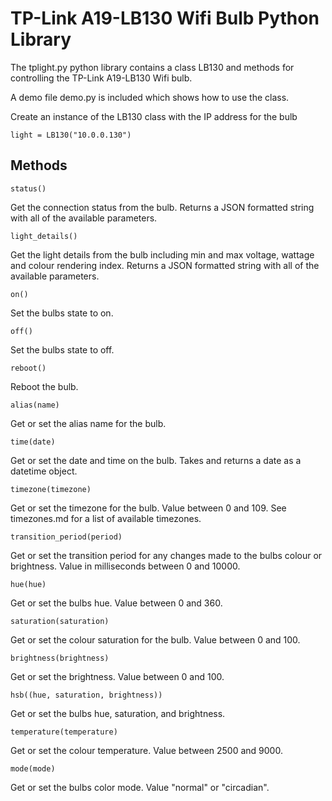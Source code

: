 # TP-Link A19-LB130 Wifi Bulb Python Library

The tplight.py python library contains a class LB130 and methods for controlling the TP-Link A19-LB130 Wifi bulb.

A demo file demo.py is included which shows how to use the class.

Create an instance of the LB130 class with the IP address for the bulb

```
light = LB130("10.0.0.130")
```

## Methods

```
status()
```

Get the connection status from the bulb.  Returns a JSON formatted string with all of the available parameters.  

```
light_details()
```

Get the light details from the bulb including min and max voltage, wattage and colour rendering index.  Returns a JSON formatted string with all of the available parameters.  

```
on()
```

Set the bulbs state to on.

```
off()
```

Set the bulbs state to off.

```
reboot()
```

Reboot the bulb.

```
alias(name)
```

Get or set the alias name for the bulb.

```
time(date)
```

Get or set the date and time on the bulb.  Takes and returns a date as a datetime object.

```
timezone(timezone)
```

Get or set the timezone for the bulb.  Value between 0 and 109.  See timezones.md for a list of available timezones.

```
transition_period(period)
```

Get or set the transition period for any changes made to the bulbs colour or brightness.  Value in milliseconds between 0 and 10000.

```
hue(hue)
```

Get or set the bulbs hue.  Value between 0 and 360.

```
saturation(saturation)
```

Get or set the colour saturation for the bulb.  Value between 0 and 100.

```
brightness(brightness)
```

Get or set the brightness.  Value between 0 and 100.

```
hsb((hue, saturation, brightness))
```

Get or set the bulbs hue, saturation, and brightness.

```
temperature(temperature)
```

Get or set the colour temperature.  Value between 2500 and 9000.

```
mode(mode)
```

Get or set the bulbs color mode. Value "normal" or "circadian".
